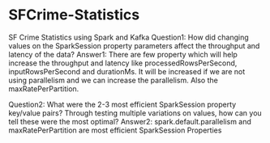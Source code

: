 # SFCrime-Statistics
SF Crime Statistics using Spark and Kafka
Question1: How did changing values on the SparkSession property parameters affect the throughput and latency of the data?
Answer1: There are few property which will help increase the throughput and latency like processedRowsPerSecond, inputRowsPerSecond and durationMs. It will be increased if we are not using parallelism and we can increase the parallelism. Also the maxRatePerPartition.

Question2: What were the 2-3 most efficient SparkSession property key/value pairs? Through testing multiple variations on values, how can you tell these were the most optimal?
Answer2: spark.default.parallelism and maxRatePerPartition are most efficient SparkSession Properties
